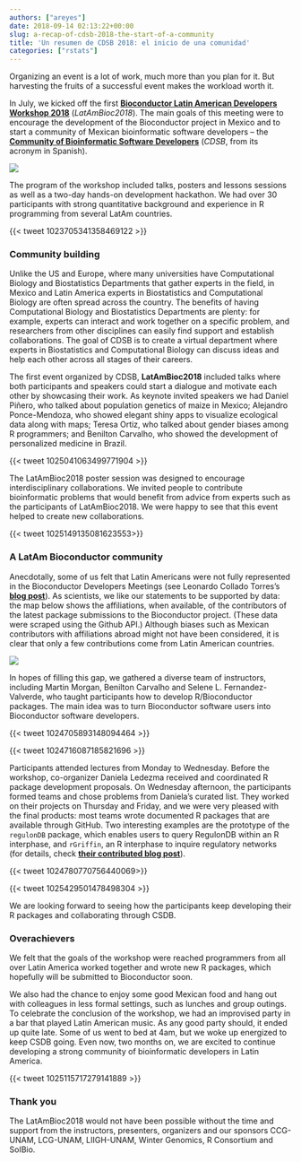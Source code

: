 ```yaml
---
authors: ["areyes"]
date: 2018-09-14 02:13:22+00:00
slug: a-recap-of-cdsb-2018-the-start-of-a-community
title: 'Un resumen de CDSB 2018: el inicio de una comunidad'
categories: ["rstats"]
---
```



Organizing an event is a lot of work, much more than you plan for it. But harvesting the fruits of a successful event makes the workload worth it.

In July, we kicked off the first [**Bioconductor Latin American Developers Workshop 2018**](https://comunidadbioinfo.github.io/post/r-bioconductor-developers-workshop-2018/) (_LatAmBioc2018_). The main goals of this meeting were to encourage the development of the Bioconductor project in Mexico and to start a community of Mexican bioinformatic software developers – the **[Community of Bioinformatic Software Developers](https://comunidadbioinfo.github.io/)** (_CDSB_, from its acronym in Spanish).

[![](/img/Logo_texto-768x107.png)](https://comunidadbioinfo.github.io/post/r-bioconductor-developers-workshop-2018/)

The program of the workshop included talks, posters and lessons sessions as well as a two-day hands-on development hackathon. We had over 30 participants with strong quantitative background and experience in R programming from several LatAm countries.



{{< tweet 1023705341358469122 >}}






### Community building


Unlike the US and Europe, where many universities have Computational Biology and Biostatistics Departments that gather experts in the field, in Mexico and Latin America experts in Biostatistics and Computational Biology are often spread across the country. The benefits of having Computational Biology and Biostatistics Departments are plenty: for example, experts can interact and work together on a specific problem, and researchers from other disciplines can easily find support and establish collaborations. The goal of CDSB is to create a virtual department where experts in Biostatistics and Computational Biology can discuss ideas and help each other across all stages of their careers.

The first event organized by CDSB, **LatAmBioc2018** included talks where both participants and speakers could start a dialogue and motivate each other by showcasing their work. As keynote invited speakers we had Daniel Piñero, who talked about population genetics of maize in Mexico; Alejandro Ponce-Mendoza, who showed elegant shiny apps to visualize ecological data along with maps; Teresa Ortiz, who talked about gender biases among R programmers; and Benilton Carvalho, who showed the development of personalized medicine in Brazil.


{{< tweet 1025041063499771904 >}}




The LatAmBioc2018 poster session was designed to encourage interdisciplinary collaborations. We invited people to contribute bioinformatic problems that would benefit from advice from experts such as the participants of LatAmBioc2018. We were happy to see that this event helped to create new collaborations.


{{< tweet 1025149135081623553>}}










### A LatAm Bioconductor community


Anecdotally, some of us felt that Latin Americans were not fully represented in the Bioconductor Developers Meetings (see Leonardo Collado Torres’s **[blog post](http://lcolladotor.github.io/2018/04/19/latin-american-r-bioconductor-developers-workshop-2018)**). As scientists, we like our statements to be supported by data: the map below shows the affiliations, when available, of the contributors of the latest package submissions to the Bioconductor project. (These data were scraped using the Github API.) Although biases such as Mexican contributors with affiliations abroad might not have been considered, it is clear that only a few contributions come from Latin American countries.

![](/img/mapa_editado-768x333.png)










In hopes of filling this gap, we gathered a diverse team of instructors, including Martin Morgan, Benilton Carvalho and Selene L. Fernandez-Valverde, who taught participants how to develop R/Bioconductor packages. The main idea was to turn Bioconductor software users into Bioconductor software developers.

{{< tweet 1024705893148094464 >}}

{{< tweet 1024716087185821696 >}}




Participants attended lectures from Monday to Wednesday. Before the workshop, co-organizer Daniela Ledezma received and coordinated R package development proposals. On Wednesday afternoon, the participants formed teams and chose problems from Daniela’s curated list. They worked on their projects on Thursday and Friday, and we were very pleased with the final products: most teams wrote documented R packages that are available through GitHub. Two interesting examples are the prototype of the `regulonDB` package, which enables users to query RegulonDB within an R interphase, and `rGriffin`, an R interphase to inquire regulatory networks (for details, check **[their contributed blog post](https://comunidadbioinfo.github.io/post/r-gene-regulatory-interaction-formulator-for-inquiring-networks)**).


{{< tweet 1024780770756440069>}}


{{< tweet 1025429501478498304 >}}


We are looking forward to seeing how the participants keep developing their R packages and collaborating through CSDB.









### Overachievers


We felt that the goals of the workshop were reached programmers from all over Latin America worked together and wrote new R packages, which hopefully will be submitted to Bioconductor soon.

We also had the chance to enjoy some good Mexican food and hang out with colleagues in less formal settings, such as lunches and group outings. To celebrate the conclusion of the workshop, we had an improvised party in a bar that played Latin American music. As any good party should, it ended up quite late. Some of us went to bed at 4am, but we woke up energized to keep CSDB going. Even now, two months on, we are excited to continue developing a strong community of bioinformatic developers in Latin America.

{{< tweet 1025115717279141889 >}}









### Thank you


The LatAmBioc2018 would not have been possible without the time and support from the instructors, presenters, organizers and our sponsors CCG-UNAM, LCG-UNAM, LIIGH-UNAM, Winter Genomics, R Consortium and SoIBio.


